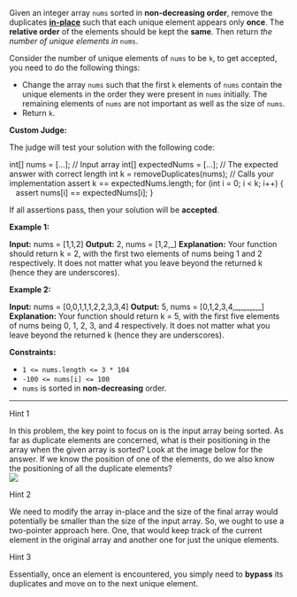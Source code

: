 Given an integer array `nums` sorted in **non-decreasing order**, remove the duplicates [**in-place**](https://en.wikipedia.org/wiki/In-place_algorithm) such that each unique element appears only **once**. The **relative order** of the elements should be kept the **same**. Then return _the number of unique elements in_ `nums`.

Consider the number of unique elements of `nums` to be `k`, to get accepted, you need to do the following things:

- Change the array `nums` such that the first `k` elements of `nums` contain the unique elements in the order they were present in `nums` initially. The remaining elements of `nums` are not important as well as the size of `nums`.
- Return `k`.

**Custom Judge:**

The judge will test your solution with the following code:

int\[\] nums = \[...\]; // Input array int\[\] expectedNums = \[...\]; // The expected answer with correct length int k = removeDuplicates(nums); // Calls your implementation assert k == expectedNums.length; for (int i = 0; i \< k; i++) {    assert nums\[i\] == expectedNums\[i\]; }

If all assertions pass, then your solution will be **accepted**.

**Example 1:**

**Input:** nums = \[1,1,2\] **Output:** 2, nums = \[1,2,\_\] **Explanation:** Your function should return k = 2, with the first two elements of nums being 1 and 2 respectively. It does not matter what you leave beyond the returned k (hence they are underscores).

**Example 2:**

**Input:** nums = \[0,0,1,1,1,2,2,3,3,4\] **Output:** 5, nums = \[0,1,2,3,4,\_,\_,\_,\_,\_\] **Explanation:** Your function should return k = 5, with the first five elements of nums being 0, 1, 2, 3, and 4 respectively. It does not matter what you leave beyond the returned k (hence they are underscores).

**Constraints:**

- `1 <= nums.length <= 3 * 104`
- `-100 <= nums[i] <= 100`
- `nums` is sorted in **non-decreasing** order.

---

Hint 1

In this problem, the key point to focus on is the input array being sorted. As far as duplicate elements are concerned, what is their positioning in the array when the given array is sorted? Look at the image below for the answer. If we know the position of one of the elements, do we also know the positioning of all the duplicate elements?  
![](https://assets.leetcode.com/uploads/2019/10/20/hint_rem_dup.png)

Hint 2

We need to modify the array in-place and the size of the final array would potentially be smaller than the size of the input array. So, we ought to use a two-pointer approach here. One, that would keep track of the current element in the original array and another one for just the unique elements.

Hint 3

Essentially, once an element is encountered, you simply need to **bypass** its duplicates and move on to the next unique element.

